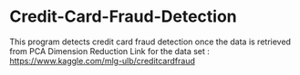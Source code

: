 # Credit-Card-Fraud-Detection
This program detects credit card fraud detection once the data is retrieved from PCA Dimension Reduction 
Link for the data set : 
https://www.kaggle.com/mlg-ulb/creditcardfraud
